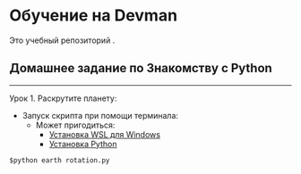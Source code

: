 # Обучение на Devman

Это учебный репозиторий .


## Домашнее задание по Знакомству с Python
---

Урок 1. Раскрутите планету:

* Запуск скрипта при помощи терминала:
  - Может пригодиться:
    - [Установка WSL для Windows](https://docs.microsoft.com/ru-ru/windows/wsl/install )
    - [Установка Python](https://www.digitalocean.com/community/tutorials/how-to-install-python-3-and-set-up-a-programming-environment-on-an-ubuntu-18-04-server-ru)
```console
$python earth rotation.py
```